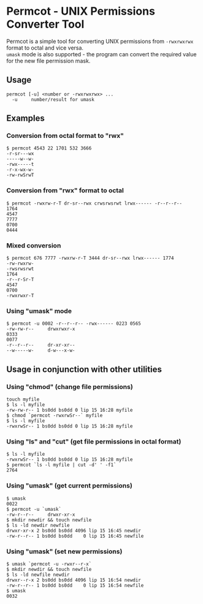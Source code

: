 # Permcot - UNIX Permissions Converter Tool

Permcot is a simple tool for converting UNIX permissions from `-rwxrwxrwx` format to octal and vice versa.  
`umask` mode is also supported - the program can convert the required value for the new file permission mask.

## Usage
```
permcot [-u] <number or -rwxrwxrwx> ...
  -u     number/result for umask
```

## Examples

### Conversion from octal format to "rwx"
```
$ permcot 4543 22 1701 532 3666
-r-sr---wx
-----w--w-
-rwx-----t
-r-x-wx-w-
-rw-rwSrwT
```

### Conversion from "rwx" format to octal
```
$ permcot -rwxrw-r-T dr-sr--rwx crwsrwsrwt lrwx------ -r--r--r--
1764
4547
7777
0700
0444
```

### Mixed conversion
```
$ permcot 676 7777 -rwxrw-r-T 3444 dr-sr--rwx lrwx------ 1774
-rw-rwxrw-
-rwsrwsrwt
1764
-r--r-Sr-T
4547
0700
-rwxrwxr-T
```

### Using "umask" mode
```
$ permcot -u 0002 -r--r--r-- -rwx------ 0223 0565
-rw-rw-r--     drwxrwxr-x
0333
0077
-r--r--r--     dr-xr-xr--
--w-----w-     d-w---x-w-
```

## Usage in conjunction with other utilities

### Using "chmod" (change file permissions)
```
touch myfile
$ ls -l myfile
-rw-rw-r-- 1 bs0dd bs0dd 0 lip 15 16:28 myfile
$ chmod `permcot -rwxrwSr--` myfile
$ ls -l myfile
-rwxrwSr-- 1 bs0dd bs0dd 0 lip 15 16:28 myfile
```

### Using "ls" and "cut" (get file permissions in octal format)
```
$ ls -l myfile 
-rwxrwSr-- 1 bs0dd bs0dd 0 lip 15 16:28 myfile
$ permcot `ls -l myfile | cut -d' ' -f1`
2764
```

### Using "umask" (get current permissions) 
```
$ umask
0022
$ permcot -u `umask`
-rw-r--r--     drwxr-xr-x
$ mkdir newdir && touch newfile
$ ls -ld newdir newfile
drwxr-xr-x 2 bs0dd bs0dd 4096 lip 15 16:45 newdir
-rw-r--r-- 1 bs0dd bs0dd    0 lip 15 16:45 newfile
```

### Using "umask" (set new permissions) 
```
$ umask `permcot -u -rwxr--r-x`
$ mkdir newdir && touch newfile
$ ls -ld newfile newdir
drwxr--r-x 2 bs0dd bs0dd 4096 lip 15 16:54 newdir
-rw-r--r-- 1 bs0dd bs0dd    0 lip 15 16:54 newfile
$ umask 
0032
```

